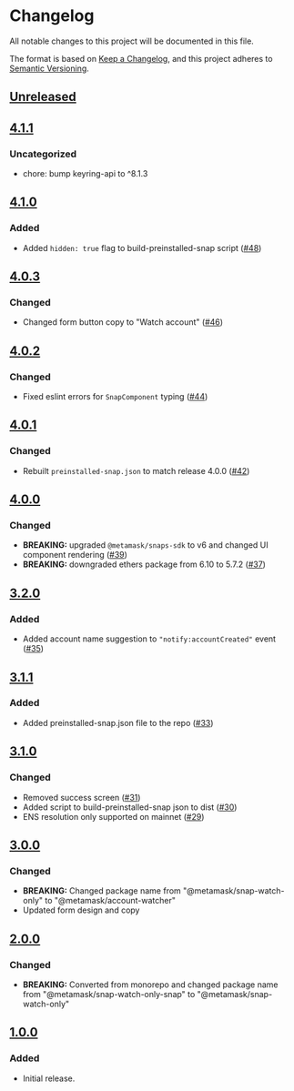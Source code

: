 # Changelog

All notable changes to this project will be documented in this file.

The format is based on [Keep a Changelog](https://keepachangelog.com/en/1.0.0/),
and this project adheres to [Semantic Versioning](https://semver.org/spec/v2.0.0.html).

## [Unreleased]

## [4.1.1]

### Uncategorized

- chore: bump keyring-api to ^8.1.3

## [4.1.0]

### Added

- Added `hidden: true` flag to build-preinstalled-snap script ([#48](https://github.com/MetaMask/snap-watch-only/pull/48))

## [4.0.3]

### Changed

- Changed form button copy to "Watch account" ([#46](https://github.com/MetaMask/snap-watch-only/pull/46))

## [4.0.2]

### Changed

- Fixed eslint errors for `SnapComponent` typing ([#44](https://github.com/MetaMask/snap-watch-only/pull/44))

## [4.0.1]

### Changed

- Rebuilt `preinstalled-snap.json` to match release 4.0.0 ([#42](https://github.com/MetaMask/snap-watch-only/pull/42))

## [4.0.0]

### Changed

- **BREAKING:** upgraded `@metamask/snaps-sdk` to v6 and changed UI component rendering ([#39](https://github.com/MetaMask/snap-watch-only/pull/39))
- **BREAKING:** downgraded ethers package from 6.10 to 5.7.2 ([#37](https://github.com/MetaMask/snap-watch-only/pull/37))

## [3.2.0]

### Added

- Added account name suggestion to `"notify:accountCreated"` event ([#35](https://github.com/MetaMask/snap-watch-only/pull/35))

## [3.1.1]

### Added

- Added preinstalled-snap.json file to the repo ([#33](https://github.com/MetaMask/snap-watch-only/pull/33))

## [3.1.0]

### Changed

- Removed success screen ([#31](https://github.com/MetaMask/snap-watch-only/pull/31))
- Added script to build-preinstalled-snap json to dist ([#30](https://github.com/MetaMask/snap-watch-only/pull/30))
- ENS resolution only supported on mainnet ([#29](https://github.com/MetaMask/snap-watch-only/pull/29))

## [3.0.0]

### Changed

- **BREAKING:** Changed package name from "@metamask/snap-watch-only" to "@metamask/account-watcher"
- Updated form design and copy

## [2.0.0]

### Changed

- **BREAKING:** Converted from monorepo and changed package name from "@metamask/snap-watch-only-snap" to "@metamask/snap-watch-only"

## [1.0.0]

### Added

- Initial release.

[Unreleased]: https://github.com/MetaMask/snap-watch-only/compare/v4.1.1...HEAD
[4.1.1]: https://github.com/MetaMask/snap-watch-only/compare/v4.1.0...v4.1.1
[4.1.0]: https://github.com/MetaMask/snap-watch-only/compare/v4.0.3...v4.1.0
[4.0.3]: https://github.com/MetaMask/snap-watch-only/compare/v4.0.2...v4.0.3
[4.0.2]: https://github.com/MetaMask/snap-watch-only/compare/v4.0.1...v4.0.2
[4.0.1]: https://github.com/MetaMask/snap-watch-only/compare/v4.0.0...v4.0.1
[4.0.0]: https://github.com/MetaMask/snap-watch-only/compare/v3.2.0...v4.0.0
[3.2.0]: https://github.com/MetaMask/snap-watch-only/compare/v3.1.1...v3.2.0
[3.1.1]: https://github.com/MetaMask/snap-watch-only/compare/v3.1.0...v3.1.1
[3.1.0]: https://github.com/MetaMask/snap-watch-only/compare/v3.0.0...v3.1.0
[3.0.0]: https://github.com/MetaMask/snap-watch-only/compare/v2.0.0...v3.0.0
[2.0.0]: https://github.com/MetaMask/snap-watch-only/compare/v1.0.0...v2.0.0
[1.0.0]: https://github.com/MetaMask/snap-watch-only/releases/tag/v1.0.0
